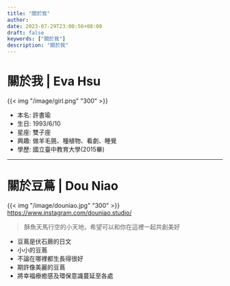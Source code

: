 ```yaml
---
title: "關於我"
author: 
date: 2023-07-29T23:00:56+08:00
draft: false
keywords: ["關於我"]
description: "關於我"
---
```


# 關於我 | Eva Hsu
{{< img "/image/girl.png" "300" >}}
+ 本名: 許書瑜
+ 生日: 1993/6/10
+ 星座: 雙子座
+ 興趣: 做羊毛氈、種植物、看劇、睡覺
+ 學歷: 國立臺中教育大學(2015畢)


---
# 關於豆蔦 | Dou Niao
{{< img "/image/douniao.jpg" "300" >}}
https://www.instagram.com/douniao.studio/
> 酥魚天馬行空的小天地，希望可以和你在這裡一起共創美好
+ 豆蔦是伏石蕨的日文
+ 小小的豆蔦
+ 不論在哪裡都生長得很好
+ 期許像美麗的豆蔦
+ 將幸福療癒感及環保意識蔓延至各處